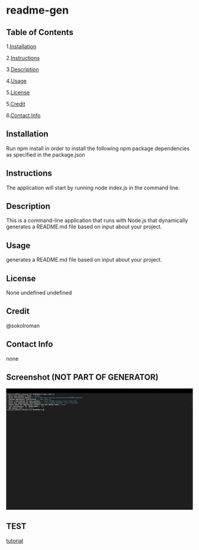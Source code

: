 # readme-gen
  ## Table of Contents
  1.[Installation](#installation)

  2.[Instructions](#instructions)

  3.[Description](#description)

  4.[Usage](#usage)

  5.[License](#license)

  5.[Credit](#credit)
  
  6.[Contact Info](#credit)

  ## Installation
  Run npm install in order to install the following npm package dependencies as specified in the package.json
  ## Instructions
  The application will start by running node index.js in the command line.
  ## Description
  This is a command-line application that runs with Node.js that dynamically generates a README.md file based on input about your project.
  ## Usage
  generates a README.md file based on input about your project.
  ## License
  None
  undefined
  undefined
  ## Credit
  @sokolroman
  ## Contact Info
  none
  ## Screenshot (NOT PART OF GENERATOR)
  ![screenshot](https://github.com/sokolroman/README-generator/blob/ef6d479a37813194aa7c7c642f96ee5f74753d57/Screen%20Shot%202022-09-23%20at%2016.11.04.png)
 ## TEST
  [tutorial]( https://vimeo.com/753123696 )

